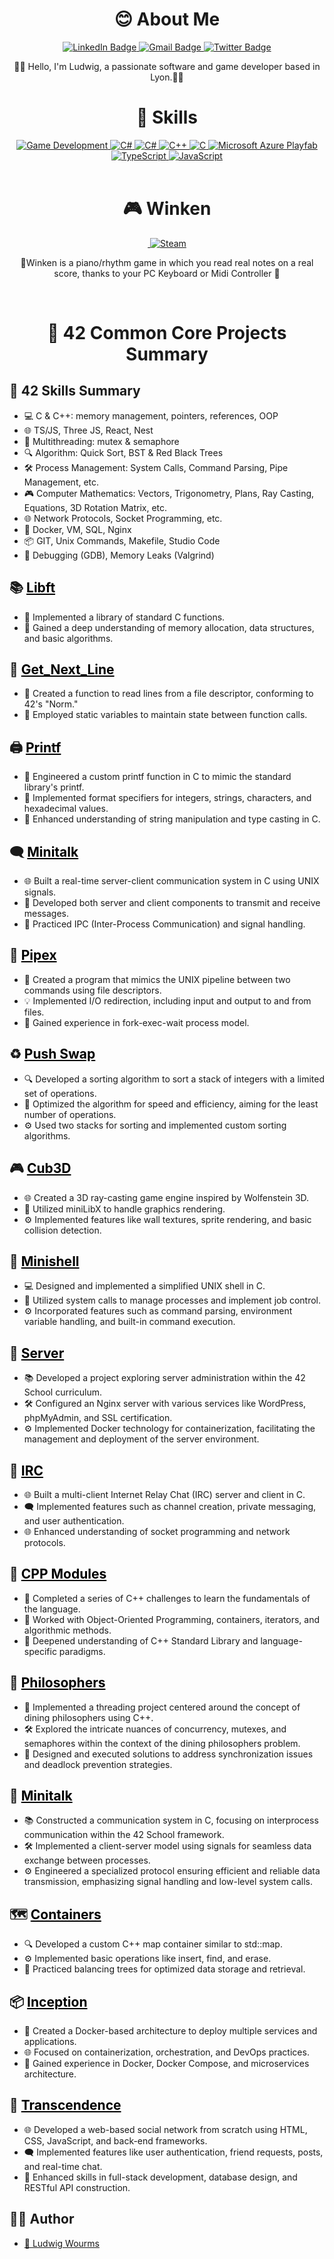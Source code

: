 <h1 align="center">😊 About Me</h1>
<div id="badges" align="center">
  <a href="https://www.linkedin.com/in/ludwig-wourms/">
    <img src="https://img.shields.io/badge/LinkedIn-blue?style=for-the-badge&logo=linkedin&logoColor=white" alt="LinkedIn Badge"/>
  </a>
  <a href="mailto:wu.ludwig@gmail.com">
    <img src="https://img.shields.io/badge/Gmail-red?style=for-the-badge&logo=Gmail&logoColor=white" alt="Gmail Badge"/>
  </a>
  <a href="https://twitter.com/WuLudwig">
    <img src="https://img.shields.io/badge/Twitter-blue?style=for-the-badge&logo=twitter&logoColor=white" alt="Twitter Badge"/>
  </a>
  
  🤗🌟 Hello, I'm Ludwig, a passionate software and game developer based in Lyon.🎉💖
</div>

<h1 align="center">🌈 Skills</h1>
<div id="badges" align="center">
<a href="#">
  <img src="https://img.shields.io/badge/Game_Development-007ACC?style=for-the-badge&logo=game&logoColor=white" alt="Game Development"/>
</a>
<a href="#">
  <img src="https://img.shields.io/badge/Unity-black?style=for-the-badge&logo=unity&logoColor=white" alt="C#"/>
</a>
<a href="#">
  <img src="https://img.shields.io/badge/C_Sharp-239120?style=for-the-badge&logo=c-sharp&logoColor=white" alt="C#"/>
</a>
<a href="#">
  <img src="https://img.shields.io/badge/C++-00599C?style=for-the-badge&logo=c%2B%2B&logoColor=white" alt="C++"/>
</a>
<a href="#">
  <img src="https://img.shields.io/badge/C-A8B9CC?style=for-the-badge&logo=c&logoColor=white" alt="C"/>
</a>
<a href="#">
  <img src="https://img.shields.io/badge/Microsoft_Azure_Playfab-0089D6?style=for-the-badge&logo=microsoft-azure&logoColor=white" alt="Microsoft Azure Playfab"/>
</a>
<a href="#">
  <img src="https://img.shields.io/badge/TypeScript-3178C6?style=for-the-badge&logo=typescript&logoColor=white" alt="TypeScript"/>
</a>
<a href="#">
  <img src="https://img.shields.io/badge/JavaScript-F7DF1E?style=for-the-badge&logo=javascript&logoColor=black" alt="JavaScript"/>
</a>
</div>
<br>

<h1 align="center">🎮 Winken</h1>
<div id="badges" align="center">
 <a href="https://youtu.be/9vDtiBVfAv8?si=vTAxjky93qlyj">
   <img src="https://img.shields.io/badge/Watch_Gameplay-red?style=for-the-badge&logo=youtube&logoColor=white" alt=""/>
 </a>
 <a href="https://store.steampowered.com/app/2535960/Winken/">
  <img src="https://img.shields.io/badge/Steam-black?style=for-the-badge&logo=steam&logoColor=white" alt="Steam"/>
</a>
  
🚀Winken is a piano/rhythm game in which you read real notes on a real score, thanks to your PC Keyboard or Midi Controller 🚀
</div>
<br>

<h1 align="center">📘 42 Common Core Projects Summary</h1>

## 🌈 42 Skills Summary
- 💻 C & C++: memory management, pointers, references, OOP
- 🌐 TS/JS, Three JS, React, Nest
- 🧵 Multithreading: mutex & semaphore
- 🔍 Algorithm: Quick Sort, BST & Red Black Trees
- 🛠️ Process Management: System Calls, Command Parsing, Pipe Management, etc.
- 🎮 Computer Mathematics: Vectors, Trigonometry, Plans, Ray Casting, Equations, 3D Rotation Matrix, etc.
- 🌐 Network Protocols, Socket Programming, etc.
- 🐳 Docker, VM, SQL, Nginx
- 📦 GIT, Unix Commands, Makefile, Studio Code
- 🐛 Debugging (GDB), Memory Leaks (Valgrind)

## 📚 <a href="https://github.com/Drwuu/libft_42" style="color:black;"> Libft </a> 
- 📘 Implemented a library of standard C functions.
- 🧠 Gained a deep understanding of memory allocation, data structures, and basic algorithms.

## 📖 <a href="https://github.com/Drwuu/get_next_line_42" style="color:black;"> Get_Next_Line </a>
- 📜 Created a function to read lines from a file descriptor, conforming to 42's "Norm."
- 🔄 Employed static variables to maintain state between function calls.

## 🖨️ <a href="https://github.com/Drwuu/ft_printf_42" style="color:black;"> Printf </a>
- 🔧 Engineered a custom printf function in C to mimic the standard library's printf.
- 🎨 Implemented format specifiers for integers, strings, characters, and hexadecimal values.
- 🧠 Enhanced understanding of string manipulation and type casting in C.

## 🗨️ <a href="https://github.com/Drwuu/minitalk_42" style="color:black;"> Minitalk </a>
- 🌐 Built a real-time server-client communication system in C using UNIX signals.
- 📡 Developed both server and client components to transmit and receive messages.
- 🔄 Practiced IPC (Inter-Process Communication) and signal handling.

## 🚰 <a href="https://github.com/Drwuu/pipex_42" style="color:black;"> Pipex </a>
- 💾 Created a program that mimics the UNIX pipeline between two commands using file descriptors.
- 💡 Implemented I/O redirection, including input and output to and from files.
- 🧠 Gained experience in fork-exec-wait process model.

## ♻️ <a href="https://github.com/Drwuu/push_swap_42" style="color:black;"> Push Swap </a>
- 🔍 Developed a sorting algorithm to sort a stack of integers with a limited set of operations.
- 🚀 Optimized the algorithm for speed and efficiency, aiming for the least number of operations.
- ⚙️ Used two stacks for sorting and implemented custom sorting algorithms.

## 🎮 <a href="https://github.com/Drwuu/cub3d_42" style="color:black;"> Cub3D </a>
- 🌐 Created a 3D ray-casting game engine inspired by Wolfenstein 3D.
- 🎨 Utilized miniLibX to handle graphics rendering.
- ⚙️ Implemented features like wall textures, sprite rendering, and basic collision detection.

## 🐚 <a href="https://github.com/Drwuu/minishell_42" style="color:black;"> Minishell </a>
- 💻 Designed and implemented a simplified UNIX shell in C.
- 📡 Utilized system calls to manage processes and implement job control.
- ⚙️ Incorporated features such as command parsing, environment variable handling, and built-in command execution.

## 🐳 <a href="https://github.com/Drwuu/ft_server_42" style="color:black;"> Server </a>
- 📚 Developed a project exploring server administration within the 42 School curriculum.
- 🛠️ Configured an Nginx server with various services like WordPress, phpMyAdmin, and SSL certification.
- ⚙️ Implemented Docker technology for containerization, facilitating the management and deployment of the server environment.

## 💬 <a href="https://github.com/Drwuu/irc_server/tree/main" style="color:black;"> IRC </a>
- 🌐 Built a multi-client Internet Relay Chat (IRC) server and client in C.
- 🗨️ Implemented features such as channel creation, private messaging, and user authentication.
- 🌐 Enhanced understanding of socket programming and network protocols.

## 🧪 <a href="https://github.com/Drwuu/cpp_42" style="color:black;"> CPP Modules </a>
- 📘 Completed a series of C++ challenges to learn the fundamentals of the language.
- 🧠 Worked with Object-Oriented Programming, containers, iterators, and algorithmic methods.
- 🚀 Deepened understanding of C++ Standard Library and language-specific paradigms.

## 🧪 <a href="https://github.com/Drwuu/philosophers_42" style="color:black;"> Philosophers </a>
- 📘 Implemented a threading project centered around the concept of dining philosophers using C++.
- 🛠 Explored the intricate nuances of concurrency, mutexes, and semaphores within the context of the dining philosophers problem.
- 🚀 Designed and executed solutions to address synchronization issues and deadlock prevention strategies.

## 🌟 <a href="https://github.com/Drwuu/minitalk_42" style="color:black;"> Minitalk </a>
- 📚 Constructed a communication system in C, focusing on interprocess communication within the 42 School framework.
- 🛠️ Implemented a client-server model using signals for seamless data exchange between processes.
- ⚙️ Engineered a specialized protocol ensuring efficient and reliable data transmission, emphasizing signal handling and low-level system calls.

## 🗺️ <a href="https://github.com/Drwuu/containers_42" style="color:black;"> Containers </a>
- 🔍 Developed a custom C++ map container similar to std::map.
- ⚙️ Implemented basic operations like insert, find, and erase.
- 🌲 Practiced balancing trees for optimized data storage and retrieval.

## 📦 <a href="https://github.com/Drwuu/inception_42" style="color:black;"> Inception </a> 
- 🐳 Created a Docker-based architecture to deploy multiple services and applications.
- 🌐 Focused on containerization, orchestration, and DevOps practices.
- 🚀 Gained experience in Docker, Docker Compose, and microservices architecture.

## 💬 <a href="https://github.com/Drwuu/transcendence_42.git" style="color:black;"> Transcendence </a>
- 🌐 Developed a web-based social network from scratch using HTML, CSS, JavaScript, and back-end frameworks.
- 🗨️ Implemented features like user authentication, friend requests, posts, and real-time chat.
- 🚀 Enhanced skills in full-stack development, database design, and RESTful API construction.

## 👨‍💻 Author
- [🌟 Ludwig Wourms](https://github.com/Drwuu)
